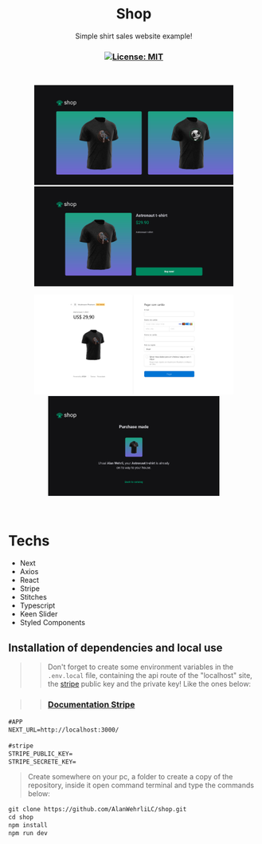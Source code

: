 <h1 align="center">Shop</h1>
<p align="center">Simple shirt sales website example!</p>

<h3 align="center">

  <a href="./LICENSE" target="_blank">
    <img alt="License: MIT" src="https://img.shields.io/badge/license%20-MIT-1C1E26?style=for-the-badge&labelColor=1C1E26&color=70ee63">
  </a>

</h3>

<br />

<p align="center">
    <img height="200rem" src="./.github/image1.png">
    <img height="200rem" src="./.github/image2.png">
</p>
<p align="center">
    <img height="200rem" src="./.github/image3.png">
    <img height="200rem" src="./.github/image4.png">
</p>

<br />

# Techs

-  Next
-  Axios
-  React
-  Stripe
-  Stitches
-  Typescript
-  Keen Slider
-  Styled Components



## Installation of dependencies and local use

>> Don't forget to create some environment variables in the `.env.local` file, containing the api route of the "localhost" site, the [stripe](https://stripe.com/) public key and the private key! Like the ones below: 

>> ### [Documentation Stripe](https://stripe.com/docs)

```.env
#APP
NEXT_URL=http://localhost:3000/

#stripe
STRIPE_PUBLIC_KEY=
STRIPE_SECRETE_KEY=
```
> Create somewhere on your pc, a folder to create a copy of the repository, inside it open command terminal and type the commands below:


```
git clone https://github.com/AlanWehrliLC/shop.git
cd shop
npm install
npm run dev
```